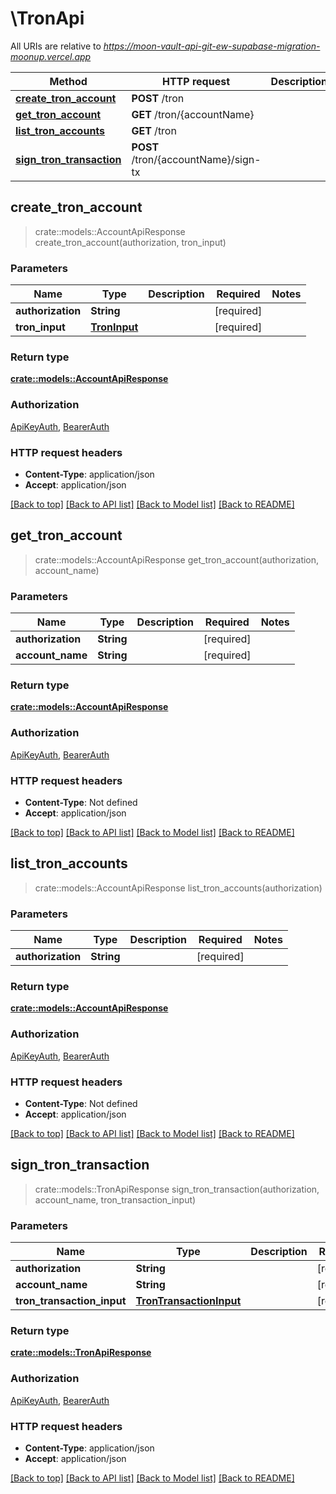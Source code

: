 # \TronApi

All URIs are relative to *https://moon-vault-api-git-ew-supabase-migration-moonup.vercel.app*

Method | HTTP request | Description
------------- | ------------- | -------------
[**create_tron_account**](TronApi.md#create_tron_account) | **POST** /tron | 
[**get_tron_account**](TronApi.md#get_tron_account) | **GET** /tron/{accountName} | 
[**list_tron_accounts**](TronApi.md#list_tron_accounts) | **GET** /tron | 
[**sign_tron_transaction**](TronApi.md#sign_tron_transaction) | **POST** /tron/{accountName}/sign-tx | 



## create_tron_account

> crate::models::AccountApiResponse create_tron_account(authorization, tron_input)


### Parameters


Name | Type | Description  | Required | Notes
------------- | ------------- | ------------- | ------------- | -------------
**authorization** | **String** |  | [required] |
**tron_input** | [**TronInput**](TronInput.md) |  | [required] |

### Return type

[**crate::models::AccountApiResponse**](AccountAPIResponse.md)

### Authorization

[ApiKeyAuth](../README.md#ApiKeyAuth), [BearerAuth](../README.md#BearerAuth)

### HTTP request headers

- **Content-Type**: application/json
- **Accept**: application/json

[[Back to top]](#) [[Back to API list]](../README.md#documentation-for-api-endpoints) [[Back to Model list]](../README.md#documentation-for-models) [[Back to README]](../README.md)


## get_tron_account

> crate::models::AccountApiResponse get_tron_account(authorization, account_name)


### Parameters


Name | Type | Description  | Required | Notes
------------- | ------------- | ------------- | ------------- | -------------
**authorization** | **String** |  | [required] |
**account_name** | **String** |  | [required] |

### Return type

[**crate::models::AccountApiResponse**](AccountAPIResponse.md)

### Authorization

[ApiKeyAuth](../README.md#ApiKeyAuth), [BearerAuth](../README.md#BearerAuth)

### HTTP request headers

- **Content-Type**: Not defined
- **Accept**: application/json

[[Back to top]](#) [[Back to API list]](../README.md#documentation-for-api-endpoints) [[Back to Model list]](../README.md#documentation-for-models) [[Back to README]](../README.md)


## list_tron_accounts

> crate::models::AccountApiResponse list_tron_accounts(authorization)


### Parameters


Name | Type | Description  | Required | Notes
------------- | ------------- | ------------- | ------------- | -------------
**authorization** | **String** |  | [required] |

### Return type

[**crate::models::AccountApiResponse**](AccountAPIResponse.md)

### Authorization

[ApiKeyAuth](../README.md#ApiKeyAuth), [BearerAuth](../README.md#BearerAuth)

### HTTP request headers

- **Content-Type**: Not defined
- **Accept**: application/json

[[Back to top]](#) [[Back to API list]](../README.md#documentation-for-api-endpoints) [[Back to Model list]](../README.md#documentation-for-models) [[Back to README]](../README.md)


## sign_tron_transaction

> crate::models::TronApiResponse sign_tron_transaction(authorization, account_name, tron_transaction_input)


### Parameters


Name | Type | Description  | Required | Notes
------------- | ------------- | ------------- | ------------- | -------------
**authorization** | **String** |  | [required] |
**account_name** | **String** |  | [required] |
**tron_transaction_input** | [**TronTransactionInput**](TronTransactionInput.md) |  | [required] |

### Return type

[**crate::models::TronApiResponse**](TronAPIResponse.md)

### Authorization

[ApiKeyAuth](../README.md#ApiKeyAuth), [BearerAuth](../README.md#BearerAuth)

### HTTP request headers

- **Content-Type**: application/json
- **Accept**: application/json

[[Back to top]](#) [[Back to API list]](../README.md#documentation-for-api-endpoints) [[Back to Model list]](../README.md#documentation-for-models) [[Back to README]](../README.md)

